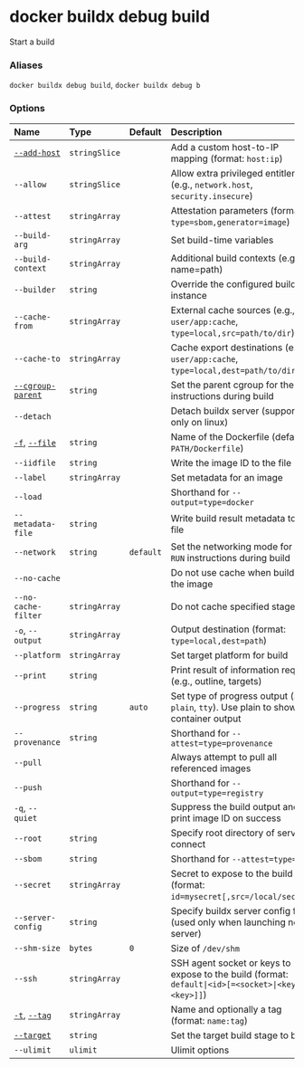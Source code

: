 # docker buildx debug build

<!---MARKER_GEN_START-->
Start a build

### Aliases

`docker buildx debug build`, `docker buildx debug b`

### Options

| Name                                                                                                                                                   | Type          | Default   | Description                                                                                         |
|:-------------------------------------------------------------------------------------------------------------------------------------------------------|:--------------|:----------|:----------------------------------------------------------------------------------------------------|
| [`--add-host`](https://docs.docker.com/engine/reference/commandline/build/#add-host)                                                                   | `stringSlice` |           | Add a custom host-to-IP mapping (format: `host:ip`)                                                 |
| `--allow`                                                                                                                                              | `stringSlice` |           | Allow extra privileged entitlement (e.g., `network.host`, `security.insecure`)                      |
| `--attest`                                                                                                                                             | `stringArray` |           | Attestation parameters (format: `type=sbom,generator=image`)                                        |
| `--build-arg`                                                                                                                                          | `stringArray` |           | Set build-time variables                                                                            |
| `--build-context`                                                                                                                                      | `stringArray` |           | Additional build contexts (e.g., name=path)                                                         |
| `--builder`                                                                                                                                            | `string`      |           | Override the configured builder instance                                                            |
| `--cache-from`                                                                                                                                         | `stringArray` |           | External cache sources (e.g., `user/app:cache`, `type=local,src=path/to/dir`)                       |
| `--cache-to`                                                                                                                                           | `stringArray` |           | Cache export destinations (e.g., `user/app:cache`, `type=local,dest=path/to/dir`)                   |
| [`--cgroup-parent`](https://docs.docker.com/engine/reference/commandline/build/#cgroup-parent)                                                         | `string`      |           | Set the parent cgroup for the `RUN` instructions during build                                       |
| `--detach`                                                                                                                                             |               |           | Detach buildx server (supported only on linux)                                                      |
| [`-f`](https://docs.docker.com/engine/reference/commandline/build/#file), [`--file`](https://docs.docker.com/engine/reference/commandline/build/#file) | `string`      |           | Name of the Dockerfile (default: `PATH/Dockerfile`)                                                 |
| `--iidfile`                                                                                                                                            | `string`      |           | Write the image ID to the file                                                                      |
| `--label`                                                                                                                                              | `stringArray` |           | Set metadata for an image                                                                           |
| `--load`                                                                                                                                               |               |           | Shorthand for `--output=type=docker`                                                                |
| `--metadata-file`                                                                                                                                      | `string`      |           | Write build result metadata to the file                                                             |
| `--network`                                                                                                                                            | `string`      | `default` | Set the networking mode for the `RUN` instructions during build                                     |
| `--no-cache`                                                                                                                                           |               |           | Do not use cache when building the image                                                            |
| `--no-cache-filter`                                                                                                                                    | `stringArray` |           | Do not cache specified stages                                                                       |
| `-o`, `--output`                                                                                                                                       | `stringArray` |           | Output destination (format: `type=local,dest=path`)                                                 |
| `--platform`                                                                                                                                           | `stringArray` |           | Set target platform for build                                                                       |
| `--print`                                                                                                                                              | `string`      |           | Print result of information request (e.g., outline, targets)                                        |
| `--progress`                                                                                                                                           | `string`      | `auto`    | Set type of progress output (`auto`, `plain`, `tty`). Use plain to show container output            |
| `--provenance`                                                                                                                                         | `string`      |           | Shorthand for `--attest=type=provenance`                                                            |
| `--pull`                                                                                                                                               |               |           | Always attempt to pull all referenced images                                                        |
| `--push`                                                                                                                                               |               |           | Shorthand for `--output=type=registry`                                                              |
| `-q`, `--quiet`                                                                                                                                        |               |           | Suppress the build output and print image ID on success                                             |
| `--root`                                                                                                                                               | `string`      |           | Specify root directory of server to connect                                                         |
| `--sbom`                                                                                                                                               | `string`      |           | Shorthand for `--attest=type=sbom`                                                                  |
| `--secret`                                                                                                                                             | `stringArray` |           | Secret to expose to the build (format: `id=mysecret[,src=/local/secret]`)                           |
| `--server-config`                                                                                                                                      | `string`      |           | Specify buildx server config file (used only when launching new server)                             |
| `--shm-size`                                                                                                                                           | `bytes`       | `0`       | Size of `/dev/shm`                                                                                  |
| `--ssh`                                                                                                                                                | `stringArray` |           | SSH agent socket or keys to expose to the build (format: `default\|<id>[=<socket>\|<key>[,<key>]]`) |
| [`-t`](https://docs.docker.com/engine/reference/commandline/build/#tag), [`--tag`](https://docs.docker.com/engine/reference/commandline/build/#tag)    | `stringArray` |           | Name and optionally a tag (format: `name:tag`)                                                      |
| [`--target`](https://docs.docker.com/engine/reference/commandline/build/#target)                                                                       | `string`      |           | Set the target build stage to build                                                                 |
| `--ulimit`                                                                                                                                             | `ulimit`      |           | Ulimit options                                                                                      |


<!---MARKER_GEN_END-->

